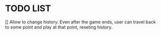 # TODO LIST
[] Allow to change history. Even after the game ends, user can travel back to some point and play at that point, reseting history.